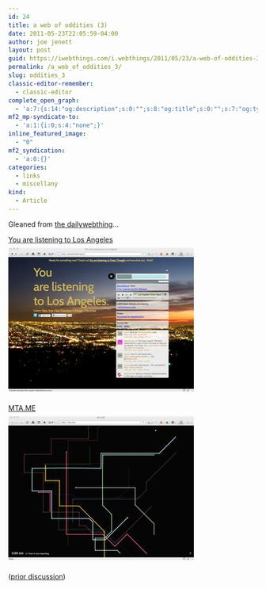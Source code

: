 ```yaml
---
id: 24
title: a web of oddities (3)
date: 2011-05-23T22:05:59-04:00
author: joe jenett
layout: post
guid: https://iwebthings.com/i.webthings/2011/05/23/a-web-of-oddities-3/
permalink: /a_web_of_oddities_3/
slug: oddities_3
classic-editor-remember:
  - classic-editor
complete_open_graph:
  - 'a:7:{s:14:"og:description";s:0:"";s:8:"og:title";s:0:"";s:7:"og:type";s:0:"";s:12:"twitter:card";s:7:"summary";s:15:"twitter:creator";s:0:"";s:19:"twitter:description";s:0:"";s:8:"og:image";s:0:"";}'
mf2_mp-syndicate-to:
  - 'a:1:{i:0;s:4:"none";}'
inline_featured_image:
  - "0"
mf2_syndication:
  - 'a:0:{}'
categories:
  - links
  - miscellany
kind:
  - Article
---
```

Gleaned from [the dailywebthing](http://dailywebthing.com/linkport/)&#8230;

[You are listening to Los Angeles](http://youarelistening.to/)  
[<img style="border: none; margin: 8px 0;" src="/images/youarelistening.jpg" alt="You are listening to Los Angeles" />](http://youarelistening.to/)

[MTA.ME](http://mta.me/)  
[<img style="border: none; margin: 8px 0;" src="/images/mtame.jpg" alt="MTA.ME" />](http://mta.me/)

([prior discussion](https://disqus.com/home/discussion/iwebthings/iwebthings_a_web_of_oddities_3/))